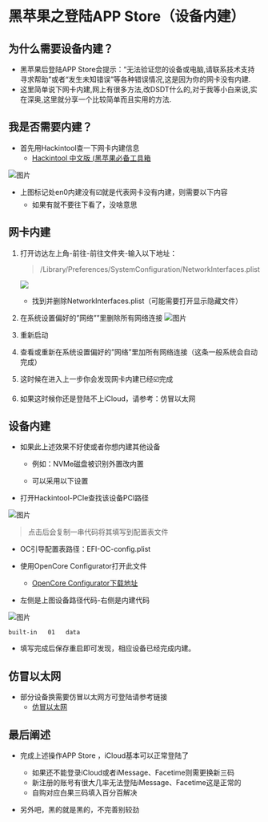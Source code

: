 # 黑苹果之登陆APP Store（设备内建）

## 为什么需要设备内建？

- 黑苹果后登陆APP Store会提示：“无法验证您的设备或电脑,请联系技术支持寻求帮助”或者“发生未知错误”等各种错误情况,这是因为你的网卡没有内建.
- 这里简单说下网卡内建,网上有很多方法,改DSDT什么的,对于我等小白来说,实在深奥,这里就分享一个比较简单而且实用的方法.

## 我是否需要内建？

- 首先用Hackintool查一下网卡内建信息
  - [Hackintool 中文版 (黑苹果必备工具箱](https://github.com/headkaze/Hackintool/releases)

![图片](https://mmbiz.qpic.cn/mmbiz_png/icVMsVyPSD2klb8ibZdia1L0YEjG93fFMGtAMyJAiaHjweYUo84eGq2zLwuibdOos7yibVNde0ULezm7TYgrIaicXic7CQ/640?wx_fmt=png&tp=webp&wxfrom=5&wx_lazy=1&wx_co=1)

- 上图标记处en0内建没有☑️就是代表网卡没有内建，则需要以下内容
  - 如果有就不要往下看了，没啥意思

## 网卡内建

1. 打开访达左上角-前往-前往文件夹-输入以下地址：

   > /Library/Preferences/SystemConfiguration/NetworkInterfaces.plist

   ![](https://mmbiz.qpic.cn/mmbiz_png/icVMsVyPSD2klb8ibZdia1L0YEjG93fFMGtB3b3uF91TjxKdOMCZVGqjgB8qR50w8J1ic8WiaqJQkOJ2l17TBjmKljg/640?wx_fmt=png&tp=webp&wxfrom=5&wx_lazy=1&wx_co=1)

   - 找到并删除NetworkInterfaces.plist（可能需要打开显示隐藏文件）

2. 在系统设置偏好的”网络””里删除所有网络连接
   ![图片](https://mmbiz.qpic.cn/mmbiz_png/icVMsVyPSD2klb8ibZdia1L0YEjG93fFMGtVgkKRCQ1ZHC5D4NlGUv3iajmbyhgnQ2bzh2Vz7rblqjXUgYFmTyicv6g/640?wx_fmt=png&tp=webp&wxfrom=5&wx_lazy=1&wx_co=1)

3. 重新启动

4. 查看或重新在系统设置偏好的”网络”里加所有网络连接（这条一般系统会自动完成）

5. 这时候在进入上一步你会发现网卡内建已经☑️完成

6. 如果这时候你还是登陆不上iCloud，请参考：仿冒以太网

   

## 设备内建

- 如果此上述效果不好使或者你想内建其他设备
  - 例如：NVMe磁盘被识别外置改内置

  - 可以采用以下设置

- 打开Hackintool-PCIe查找该设备PCI路径

![图片](https://mmbiz.qpic.cn/mmbiz_png/icVMsVyPSD2klb8ibZdia1L0YEjG93fFMGtB5QzpT9lXn95Oq9ng3iagmvbLAPXFzLPAtmsNxPYF0DMDAoJnzwzBeQ/640?wx_fmt=png&tp=webp&wxfrom=5&wx_lazy=1&wx_co=1)

> 点击后会复制一串代码将其填写到配置表文件

- OC引导配置表路径：EFI-OC-config.plist
- 使用OpenCore Configurator打开此文件
  - [OpenCore Configurator下载地址](https://macwk.com/soft/opencore-configurator)

- 左侧是上图设备路径代码-右侧是内建代码

![图片](https://mmbiz.qpic.cn/mmbiz_png/icVMsVyPSD2klb8ibZdia1L0YEjG93fFMGt366E3IFibHAfU7ASO97KAh50hIicklVmbjCh1L842JqqqomNcfRM2rNA/640?wx_fmt=png&tp=webp&wxfrom=5&wx_lazy=1&wx_co=1)

```
built-in   01   data
```

- 填写完成后保存重启即可发现，相应设备已经完成内建。

## 仿冒以太网

- 部分设备换需要仿冒以太网方可登陆请参考链接
  - [仿冒以太网](http://ocbook.tlhub.cn/13-%E4%BB%BF%E5%86%92%E4%BB%A5%E5%A4%AA%E7%BD%91%E5%92%8C%E9%87%8D%E7%BD%AE%E4%BB%A5%E5%A4%AA%E7%BD%91BSD%20Name/)

## 最后阐述

- 完成上述操作APP Store ，iCloud基本可以正常登陆了
  - 如果还不能登录iCloud或者iMessage、Facetime则需更换新三码
   - 新注册的账号有很大几率无法登陆iMessage、Facetime这是正常的
    - 自购对应白果三码填入百分百解决

- 另外吧，黑的就是黑的，不完善别较劲